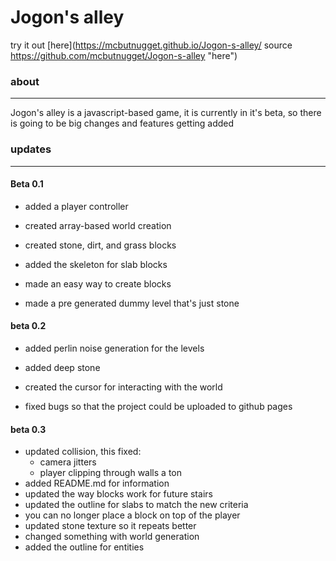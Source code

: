 
# Jogon's alley

try it out [here](https://mcbutnugget.github.io/Jogon-s-alley/ source https://github.com/mcbutnugget/Jogon-s-alley "here")

  

### about

---

Jogon's alley is a javascript-based game, it is currently in it's beta, so there is going to be big changes and features getting added

### updates

---

#### Beta 0.1

-  added a player controller

-  created array-based world creation

-  created stone, dirt, and grass blocks

-  added the skeleton for slab blocks

-  made an easy way to create blocks

-  made a pre generated dummy level that's just stone

  

#### beta 0.2

-  added perlin noise generation for the levels

-  added deep stone

-  created the cursor for interacting with the world

-  fixed bugs so that the project could be uploaded to github pages

#### beta 0.3

-  updated collision, this fixed:
	- camera jitters
	- player clipping through walls a ton
- added README.md for information
- updated the way blocks work for future stairs
- updated the outline for slabs to match the new criteria
- you can no longer place a block on top of the player
- updated stone texture so it repeats better
- changed something with world generation
- added the outline for entities
